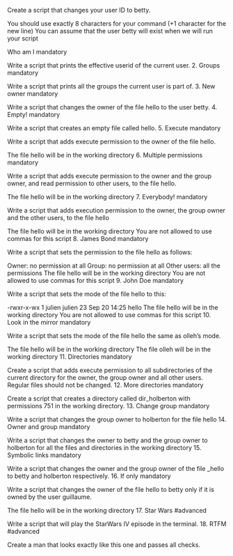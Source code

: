 Create a script that changes your user ID to betty.

You should use exactly 8 characters for your command (+1 character for the new line) You can assume that the user betty will exist when we will run your script



Who am I mandatory

Write a script that prints the effective userid of the current user. 2. Groups mandatory



Write a script that prints all the groups the current user is part of. 3. New owner mandatory



Write a script that changes the owner of the file hello to the user betty. 4. Empty! mandatory



Write a script that creates an empty file called hello. 5. Execute mandatory



Write a script that adds execute permission to the owner of the file hello.



The file hello will be in the working directory 6. Multiple permissions mandatory



Write a script that adds execute permission to the owner and the group owner, and read permission to other users, to the file hello.



The file hello will be in the working directory 7. Everybody! mandatory



Write a script that adds execution permission to the owner, the group owner and the other users, to the file hello



The file hello will be in the working directory You are not allowed to use commas for this script 8. James Bond mandatory



Write a script that sets the permission to the file hello as follows:



Owner: no permission at all Group: no permission at all Other users: all the permissions The file hello will be in the working directory You are not allowed to use commas for this script 9. John Doe mandatory



Write a script that sets the mode of the file hello to this:



-rwxr-x-wx 1 julien julien 23 Sep 20 14:25 hello The file hello will be in the working directory You are not allowed to use commas for this script 10. Look in the mirror mandatory



Write a script that sets the mode of the file hello the same as olleh’s mode.



The file hello will be in the working directory The file olleh will be in the working directory 11. Directories mandatory



Create a script that adds execute permission to all subdirectories of the current directory for the owner, the group owner and all other users. Regular files should not be changed. 12. More directories mandatory



Create a script that creates a directory called dir_holberton with permissions 751 in the working directory. 13. Change group mandatory



Write a script that changes the group owner to holberton for the file hello 14. Owner and group mandatory



Write a script that changes the owner to betty and the group owner to holberton for all the files and directories in the working directory 15. Symbolic links mandatory



Write a script that changes the owner and the group owner of the file _hello to betty and holberton respectively. 16. If only mandatory



Write a script that changes the owner of the file hello to betty only if it is owned by the user guillaume.



The file hello will be in the working directory 17. Star Wars #advanced



Write a script that will play the StarWars IV episode in the terminal. 18. RTFM #advanced



Create a man that looks exactly like this one and passes all checks.

